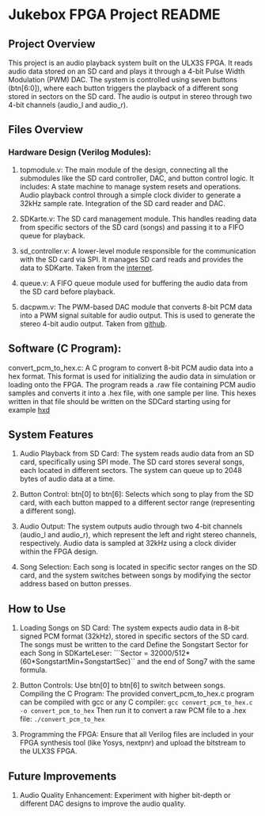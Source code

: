 # Jukebox FPGA Project README
## Project Overview
This project is an audio playback system built on the ULX3S FPGA. It reads audio data stored on an SD card and plays it through a 4-bit Pulse Width Modulation (PWM) DAC. The system is controlled using seven buttons (btn[6:0]), where each button triggers the playback of a different song stored in sectors on the SD card. The audio is output in stereo through two 4-bit channels (audio_l and audio_r).

## Files Overview
### Hardware Design (Verilog Modules):
1. topmodule.v:
    The main module of the design, connecting all the submodules like the SD card controller, DAC, and button control logic. It includes:
        A state machine to manage system resets and operations.
        Audio playback control through a simple clock divider to generate a 32kHz sample rate.
        Integration of the SD card reader and DAC.

1. SDKarte.v:
        The SD card management module. This handles reading data from specific sectors of the SD card (songs) and passing it to a FIFO queue for playback.

1. sd_controller.v:
        A lower-level module responsible for the communication with the SD card via SPI. It manages SD card reads and provides the data to SDKarte.
        Taken from the [internet](https://web.mit.edu/6.111/volume2/www/f2019/tools/sd_controller.v).

1. queue.v:
        A FIFO queue module used for buffering the audio data from the SD card before playback.

1. dacpwm.v:
        The PWM-based DAC module that converts 8-bit PCM data into a PWM signal suitable for audio output. This is used to generate the stereo 4-bit audio output.
        Taken from [github](https://github.com/emard/ulx3s-misc/blob/master/examples/audio/hdl/dacpwm.v).

## Software (C Program):
convert_pcm_to_hex.c:
    A C program to convert 8-bit PCM audio data into a hex format. This format is used for initializing the audio data in simulation or loading onto the FPGA. The program reads a .raw file containing PCM audio samples and converts it into a .hex file, with one sample per line. This hexes written in that file should be written on the SDCard starting using for example [hxd](https://mh-nexus.de/de/hxd/)

## System Features
1. Audio Playback from SD Card:
        The system reads audio data from an SD card, specifically using SPI mode. The SD card stores several songs, each located in different sectors. The system can queue up to 2048 bytes of audio data at a time.

1. Button Control:
        btn[0] to btn[6]: Selects which song to play from the SD card, with each button mapped to a different sector range (representing a different song).

1. Audio Output:
        The system outputs audio through two 4-bit channels (audio_l and audio_r), which represent the left and right stereo channels, respectively.
        Audio data is sampled at 32kHz using a clock divider within the FPGA design.

1. Song Selection:
        Each song is located in specific sector ranges on the SD card, and the system switches between songs by modifying the sector address based on button presses.

## How to Use

1. Loading Songs on SD Card:
        The system expects audio data in 8-bit signed PCM format (32kHz), stored in specific sectors of the SD card. The songs must be written to the card Define the Songstart Sector for each Song in SDKarteLeser:
    ```Sector = 32000/512*(60*SongstartMin+SongstartSec)``
    and the end of Song7 with the same formula.

1. Button Controls:
        Use btn[0] to btn[6] to switch between songs.
    Compiling the C Program: The provided convert_pcm_to_hex.c program can be compiled with gcc or any C compiler:
    ```gcc convert_pcm_to_hex.c -o convert_pcm_to_hex```
    Then run it to convert a raw PCM file to a .hex file:
    ```./convert_pcm_to_hex```
    
1. Programming the FPGA: Ensure that all Verilog files are included in your FPGA synthesis tool (like Yosys, nextpnr) and upload the bitstream to the ULX3S FPGA.

## Future Improvements

1. Audio Quality Enhancement:
    Experiment with higher bit-depth or different DAC designs to improve the audio quality.
